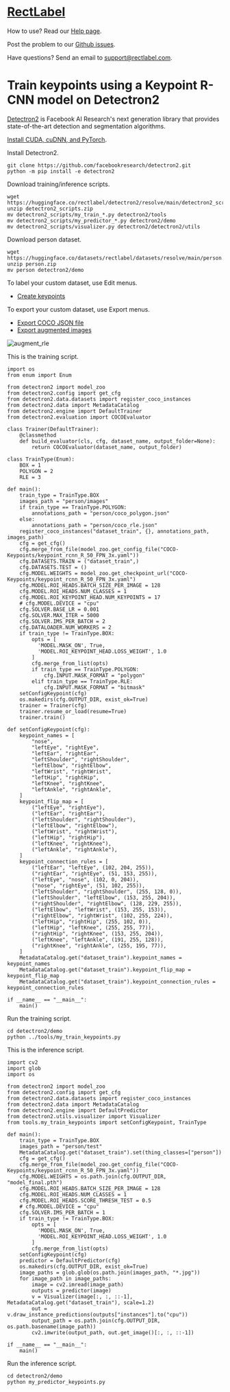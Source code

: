 # [RectLabel](https://rectlabel.com)
How to use? Read our [Help page](https://rectlabel.com/help/).

Post the problem to our [Github issues](https://github.com/ryouchinsa/Rectlabel-support/issues).

Have questions? Send an email to support@rectlabel.com.

# Train keypoints using a Keypoint R-CNN model on Detectron2
[Detectron2](https://github.com/facebookresearch/detectron2) is Facebook AI Research's next generation library that provides state-of-the-art detection and segmentation algorithms.

[Install CUDA, cuDNN, and PyTorch](https://rectlabel.com/pytorch/).

Install Detectron2.
```
git clone https://github.com/facebookresearch/detectron2.git
python -m pip install -e detectron2
```

Download training/inference scripts.
```
wget https://huggingface.co/rectlabel/detectron2/resolve/main/detectron2_scripts.zip
unzip detectron2_scripts.zip
mv detectron2_scripts/my_train_*.py detectron2/tools
mv detectron2_scripts/my_predictor_*.py detectron2/demo
mv detectron2_scripts/visualizer.py detectron2/detectron2/utils
```

Download person dataset.
```
wget https://huggingface.co/datasets/rectlabel/datasets/resolve/main/person.zip
unzip person.zip
mv person detectron2/demo
```

To label your custom dataset, use Edit menus.
- [Create keypoints](https://rectlabel.com/edit/#create-keypoints)

To export your custom dataset, use Export menus.
- [Export COCO JSON file](https://rectlabel.com/export/#export-coco-json-file)
- [Export augmented images](https://rectlabel.com/export/#export-augmented-images)

![augment_rle](https://github.com/ryouchinsa/ryouchinsa.github.io/assets/1954306/8543bc45-3807-4241-82e1-2d11929fc214)

This is the training script.
```
import os
from enum import Enum

from detectron2 import model_zoo
from detectron2.config import get_cfg
from detectron2.data.datasets import register_coco_instances
from detectron2.data import MetadataCatalog
from detectron2.engine import DefaultTrainer
from detectron2.evaluation import COCOEvaluator

class Trainer(DefaultTrainer):
    @classmethod
    def build_evaluator(cls, cfg, dataset_name, output_folder=None):
        return COCOEvaluator(dataset_name, output_folder)

class TrainType(Enum):
    BOX = 1
    POLYGON = 2
    RLE = 3

def main():
    train_type = TrainType.BOX
    images_path = "person/images"
    if train_type == TrainType.POLYGON:
        annotations_path = "person/coco_polygon.json"
    else:
        annotations_path = "person/coco_rle.json"
    register_coco_instances("dataset_train", {}, annotations_path, images_path)
    cfg = get_cfg()
    cfg.merge_from_file(model_zoo.get_config_file("COCO-Keypoints/keypoint_rcnn_R_50_FPN_3x.yaml"))
    cfg.DATASETS.TRAIN = ("dataset_train",)
    cfg.DATASETS.TEST = ()
    cfg.MODEL.WEIGHTS = model_zoo.get_checkpoint_url("COCO-Keypoints/keypoint_rcnn_R_50_FPN_3x.yaml")
    cfg.MODEL.ROI_HEADS.BATCH_SIZE_PER_IMAGE = 128
    cfg.MODEL.ROI_HEADS.NUM_CLASSES = 1
    cfg.MODEL.ROI_KEYPOINT_HEAD.NUM_KEYPOINTS = 17
    # cfg.MODEL.DEVICE = "cpu"
    cfg.SOLVER.BASE_LR = 0.001
    cfg.SOLVER.MAX_ITER = 5000 
    cfg.SOLVER.IMS_PER_BATCH = 2
    cfg.DATALOADER.NUM_WORKERS = 2
    if train_type != TrainType.BOX:
        opts = [
          'MODEL.MASK_ON', True,
          'MODEL.ROI_KEYPOINT_HEAD.LOSS_WEIGHT', 1.0
        ]
        cfg.merge_from_list(opts)
        if train_type == TrainType.POLYGON:
            cfg.INPUT.MASK_FORMAT = "polygon"
        elif train_type == TrainType.RLE:
            cfg.INPUT.MASK_FORMAT = "bitmask"
    setConfigKeypoint(cfg)
    os.makedirs(cfg.OUTPUT_DIR, exist_ok=True)
    trainer = Trainer(cfg)
    trainer.resume_or_load(resume=True)
    trainer.train()

def setConfigKeypoint(cfg):
    keypoint_names = [
        "nose",
        "leftEye", "rightEye",
        "leftEar", "rightEar",
        "leftShoulder", "rightShoulder",
        "leftElbow", "rightElbow",
        "leftWrist", "rightWrist",
        "leftHip", "rightHip",
        "leftKnee", "rightKnee",
        "leftAnkle", "rightAnkle",
    ]
    keypoint_flip_map = [
        ("leftEye", "rightEye"),
        ("leftEar", "rightEar"),
        ("leftShoulder", "rightShoulder"),
        ("leftElbow", "rightElbow"),
        ("leftWrist", "rightWrist"),
        ("leftHip", "rightHip"),
        ("leftKnee", "rightKnee"),
        ("leftAnkle", "rightAnkle"),
    ]
    keypoint_connection_rules = [
        ("leftEar", "leftEye", (102, 204, 255)),
        ("rightEar", "rightEye", (51, 153, 255)),
        ("leftEye", "nose", (102, 0, 204)),
        ("nose", "rightEye", (51, 102, 255)),
        ("leftShoulder", "rightShoulder", (255, 128, 0)),
        ("leftShoulder", "leftElbow", (153, 255, 204)),
        ("rightShoulder", "rightElbow", (128, 229, 255)),
        ("leftElbow", "leftWrist", (153, 255, 153)),
        ("rightElbow", "rightWrist", (102, 255, 224)),
        ("leftHip", "rightHip", (255, 102, 0)),
        ("leftHip", "leftKnee", (255, 255, 77)),
        ("rightHip", "rightKnee", (153, 255, 204)),
        ("leftKnee", "leftAnkle", (191, 255, 128)),
        ("rightKnee", "rightAnkle", (255, 195, 77)),
    ]
    MetadataCatalog.get("dataset_train").keypoint_names = keypoint_names
    MetadataCatalog.get("dataset_train").keypoint_flip_map = keypoint_flip_map
    MetadataCatalog.get("dataset_train").keypoint_connection_rules = keypoint_connection_rules

if __name__ == "__main__":
    main()
```

Run the training script.
```
cd detectron2/demo
python ../tools/my_train_keypoints.py
```

This is the inference script.
```
import cv2
import glob
import os

from detectron2 import model_zoo
from detectron2.config import get_cfg
from detectron2.data.datasets import register_coco_instances
from detectron2.data import MetadataCatalog
from detectron2.engine import DefaultPredictor
from detectron2.utils.visualizer import Visualizer
from tools.my_train_keypoints import setConfigKeypoint, TrainType

def main():
    train_type = TrainType.BOX
    images_path = "person/test"
    MetadataCatalog.get("dataset_train").set(thing_classes=["person"])
    cfg = get_cfg()
    cfg.merge_from_file(model_zoo.get_config_file("COCO-Keypoints/keypoint_rcnn_R_50_FPN_3x.yaml"))
    cfg.MODEL.WEIGHTS = os.path.join(cfg.OUTPUT_DIR, "model_final.pth")
    cfg.MODEL.ROI_HEADS.BATCH_SIZE_PER_IMAGE = 128
    cfg.MODEL.ROI_HEADS.NUM_CLASSES = 1
    cfg.MODEL.ROI_HEADS.SCORE_THRESH_TEST = 0.5
    # cfg.MODEL.DEVICE = "cpu"
    cfg.SOLVER.IMS_PER_BATCH = 1
    if train_type != TrainType.BOX:
        opts = [
          'MODEL.MASK_ON', True,
          'MODEL.ROI_KEYPOINT_HEAD.LOSS_WEIGHT', 1.0
        ]
        cfg.merge_from_list(opts)
    setConfigKeypoint(cfg)
    predictor = DefaultPredictor(cfg)
    os.makedirs(cfg.OUTPUT_DIR, exist_ok=True)
    image_paths = glob.glob(os.path.join(images_path, "*.jpg"))
    for image_path in image_paths:
        image = cv2.imread(image_path)
        outputs = predictor(image)
        v = Visualizer(image[:, :, ::-1], MetadataCatalog.get("dataset_train"), scale=1.2)
        out = v.draw_instance_predictions(outputs["instances"].to("cpu"))
        output_path = os.path.join(cfg.OUTPUT_DIR, os.path.basename(image_path))
        cv2.imwrite(output_path, out.get_image()[:, :, ::-1])

if __name__ == "__main__":
    main()

```

Run the inference script.
```
cd detectron2/demo
python my_predictor_keypoints.py
```










